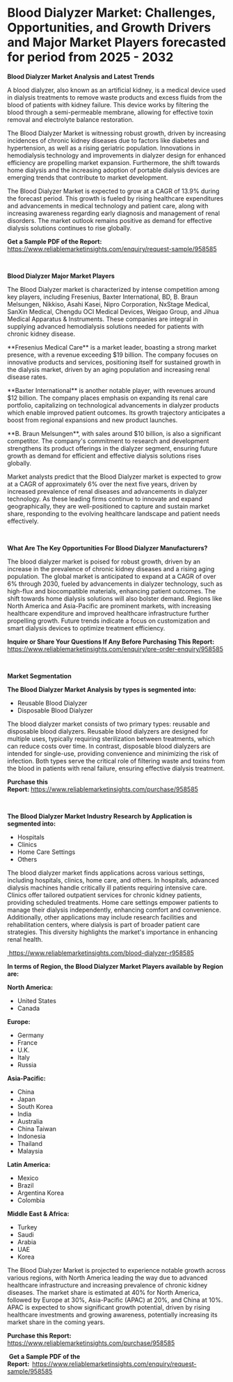 <p><h1>Blood Dialyzer Market: Challenges, Opportunities, and Growth Drivers and Major Market Players forecasted for period from 2025 - 2032</h1></p><p><strong>Blood Dialyzer Market Analysis and Latest Trends</strong></p>
<p><p>A blood dialyzer, also known as an artificial kidney, is a medical device used in dialysis treatments to remove waste products and excess fluids from the blood of patients with kidney failure. This device works by filtering the blood through a semi-permeable membrane, allowing for effective toxin removal and electrolyte balance restoration.</p><p>The Blood Dialyzer Market is witnessing robust growth, driven by increasing incidences of chronic kidney diseases due to factors like diabetes and hypertension, as well as a rising geriatric population. Innovations in hemodialysis technology and improvements in dialyzer design for enhanced efficiency are propelling market expansion. Furthermore, the shift towards home dialysis and the increasing adoption of portable dialysis devices are emerging trends that contribute to market development.</p><p>The Blood Dialyzer Market is expected to grow at a CAGR of 13.9% during the forecast period. This growth is fueled by rising healthcare expenditures and advancements in medical technology and patient care, along with increasing awareness regarding early diagnosis and management of renal disorders. The market outlook remains positive as demand for effective dialysis solutions continues to rise globally.</p></p>
<p><strong>Get a Sample PDF of the Report:&nbsp;</strong> <a href="https://www.reliablemarketinsights.com/enquiry/request-sample/958585?utm_campaign=2221&utm_medium=2&utm_source=Github&utm_content=ia&utm_term=13042025&utm_id=blood-dialyzer">https://www.reliablemarketinsights.com/enquiry/request-sample/958585</a></p>
<p>&nbsp;</p>
<p><strong>Blood Dialyzer Major Market Players</strong></p>
<p><p>The Blood Dialyzer market is characterized by intense competition among key players, including Fresenius, Baxter International, BD, B. Braun Melsungen, Nikkiso, Asahi Kasei, Nipro Corporation, NxStage Medical, SanXin Medical, Chengdu OCI Medical Devices, Weigao Group, and Jihua Medical Apparatus & Instruments. These companies are integral in supplying advanced hemodialysis solutions needed for patients with chronic kidney disease.</p><p>**Fresenius Medical Care** is a market leader, boasting a strong market presence, with a revenue exceeding $19 billion. The company focuses on innovative products and services, positioning itself for sustained growth in the dialysis market, driven by an aging population and increasing renal disease rates.</p><p>**Baxter International** is another notable player, with revenues around $12 billion. The company places emphasis on expanding its renal care portfolio, capitalizing on technological advancements in dialyzer products which enable improved patient outcomes. Its growth trajectory anticipates a boost from regional expansions and new product launches.</p><p>**B. Braun Melsungen**, with sales around $10 billion, is also a significant competitor. The company's commitment to research and development strengthens its product offerings in the dialyzer segment, ensuring future growth as demand for efficient and effective dialysis solutions rises globally.</p><p>Market analysts predict that the Blood Dialyzer market is expected to grow at a CAGR of approximately 6% over the next five years, driven by increased prevalence of renal diseases and advancements in dialyzer technology. As these leading firms continue to innovate and expand geographically, they are well-positioned to capture and sustain market share, responding to the evolving healthcare landscape and patient needs effectively.</p></p>
<p>&nbsp;</p>
<p><strong>What Are The Key Opportunities For Blood Dialyzer Manufacturers?</strong></p>
<p><p>The blood dialyzer market is poised for robust growth, driven by an increase in the prevalence of chronic kidney diseases and a rising aging population. The global market is anticipated to expand at a CAGR of over 6% through 2030, fueled by advancements in dialyzer technology, such as high-flux and biocompatible materials, enhancing patient outcomes. The shift towards home dialysis solutions will also bolster demand. Regions like North America and Asia-Pacific are prominent markets, with increasing healthcare expenditure and improved healthcare infrastructure further propelling growth. Future trends indicate a focus on customization and smart dialysis devices to optimize treatment efficiency.</p></p>
<p><strong>Inquire or Share Your Questions If Any Before Purchasing This Report:</strong> <a href="https://www.reliablemarketinsights.com/enquiry/pre-order-enquiry/958585?utm_campaign=2221&utm_medium=2&utm_source=Github&utm_content=ia&utm_term=13042025&utm_id=blood-dialyzer">https://www.reliablemarketinsights.com/enquiry/pre-order-enquiry/958585</a></p>
<p>&nbsp;</p>
<p><strong>Market Segmentation</strong></p>
<p><strong>The Blood Dialyzer Market Analysis by types is segmented into:</strong></p>
<p><ul><li>Reusable Blood Dialyzer</li><li>Disposable Blood Dialyzer</li></ul></p>
<p><p>The blood dialyzer market consists of two primary types: reusable and disposable blood dialyzers. Reusable blood dialyzers are designed for multiple uses, typically requiring sterilization between treatments, which can reduce costs over time. In contrast, disposable blood dialyzers are intended for single-use, providing convenience and minimizing the risk of infection. Both types serve the critical role of filtering waste and toxins from the blood in patients with renal failure, ensuring effective dialysis treatment.</p></p>
<p><strong>Purchase this Report:&nbsp;</strong><a href="https://www.reliablemarketinsights.com/purchase/958585?utm_campaign=2221&utm_medium=2&utm_source=Github&utm_content=ia&utm_term=13042025&utm_id=blood-dialyzer">https://www.reliablemarketinsights.com/purchase/958585</a></p>
<p>&nbsp;</p>
<p><strong>The Blood Dialyzer Market Industry Research by Application is segmented into:</strong></p>
<p><ul><li>Hospitals</li><li>Clinics</li><li>Home Care Settings</li><li>Others</li></ul></p>
<p><p>The blood dialyzer market finds applications across various settings, including hospitals, clinics, home care, and others. In hospitals, advanced dialysis machines handle critically ill patients requiring intensive care. Clinics offer tailored outpatient services for chronic kidney patients, providing scheduled treatments. Home care settings empower patients to manage their dialysis independently, enhancing comfort and convenience. Additionally, other applications may include research facilities and rehabilitation centers, where dialysis is part of broader patient care strategies. This diversity highlights the market's importance in enhancing renal health.</p></p>
<p><a href="https://www.reliablemarketinsights.com/blood-dialyzer-r958585?utm_campaign=2221&utm_medium=2&utm_source=Github&utm_content=ia&utm_term=13042025&utm_id=blood-dialyzer">&nbsp;https://www.reliablemarketinsights.com/blood-dialyzer-r958585</a></p>
<p><strong>In terms of Region, the Blood Dialyzer Market Players available by Region are:</strong></p>
<p>
    <p> <strong> North America: </strong>
        <ul>
            <li>United States</li>
            <li>Canada</li>
        </ul>
        </p> 
    <p> <strong> Europe: </strong>
        <ul>
            <li>Germany</li>
            <li>France</li>
            <li>U.K.</li>
            <li>Italy</li>
            <li>Russia</li>
        </ul>
        </p> 
    <p> <strong> Asia-Pacific: </strong>
        <ul>
            <li>China</li>
            <li>Japan</li>
            <li>South Korea</li>
            <li>India</li>
            <li>Australia</li>
            <li>China Taiwan</li>
            <li>Indonesia</li>
            <li>Thailand</li>
            <li>Malaysia</li>
        </ul>
        </p> 
    <p> <strong> Latin America: </strong>
        <ul>
            <li>Mexico</li>
            <li>Brazil</li>
            <li>Argentina Korea</li>
            <li>Colombia</li>
        </ul>
        </p> 
    <p> <strong> Middle East & Africa: </strong>
        <ul>
            <li>Turkey</li>
            <li>Saudi</li>
            <li>Arabia</li>
            <li>UAE</li>
            <li>Korea</li>
        </ul>
    </p>
    </p>
<p><p>The Blood Dialyzer Market is projected to experience notable growth across various regions, with North America leading the way due to advanced healthcare infrastructure and increasing prevalence of chronic kidney diseases. The market share is estimated at 40% for North America, followed by Europe at 30%, Asia-Pacific (APAC) at 20%, and China at 10%. APAC is expected to show significant growth potential, driven by rising healthcare investments and growing awareness, potentially increasing its market share in the coming years.</p></p>
<p><strong>Purchase this Report: </strong><a href="https://www.reliablemarketinsights.com/purchase/958585?utm_campaign=2221&utm_medium=2&utm_source=Github&utm_content=ia&utm_term=13042025&utm_id=blood-dialyzer">https://www.reliablemarketinsights.com/purchase/958585</a></p>
<p>&nbsp;<strong>Get a Sample PDF of the Report:&nbsp;&nbsp;</strong><a href="https://www.reliablemarketinsights.com/enquiry/request-sample/958585?utm_campaign=2221&utm_medium=2&utm_source=Github&utm_content=ia&utm_term=13042025&utm_id=blood-dialyzer">https://www.reliablemarketinsights.com/enquiry/request-sample/958585</a></p>
<p><strong></strong></p>
<p><p></p><p></p><p></p></p>